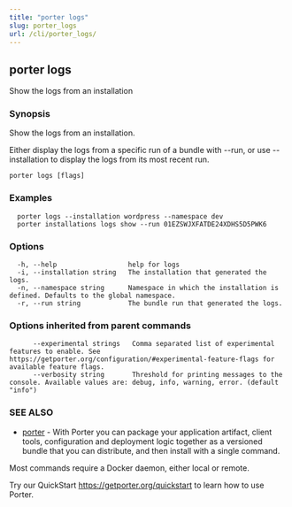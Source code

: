 ```yaml
---
title: "porter logs"
slug: porter_logs
url: /cli/porter_logs/
---
```

## porter logs

Show the logs from an installation

### Synopsis

Show the logs from an installation.

Either display the logs from a specific run of a bundle with --run, or use --installation to display the logs from its most recent run.

```
porter logs [flags]
```

### Examples

```
  porter logs --installation wordpress --namespace dev
  porter installations logs show --run 01EZSWJXFATDE24XDHS5D5PWK6
```

### Options

```
  -h, --help                  help for logs
  -i, --installation string   The installation that generated the logs.
  -n, --namespace string      Namespace in which the installation is defined. Defaults to the global namespace.
  -r, --run string            The bundle run that generated the logs.
```

### Options inherited from parent commands

```
      --experimental strings   Comma separated list of experimental features to enable. See https://getporter.org/configuration/#experimental-feature-flags for available feature flags.
      --verbosity string       Threshold for printing messages to the console. Available values are: debug, info, warning, error. (default "info")
```

### SEE ALSO

* [porter](/cli/porter/)	 - With Porter you can package your application artifact, client tools, configuration and deployment logic together as a versioned bundle that you can distribute, and then install with a single command.

Most commands require a Docker daemon, either local or remote.

Try our QuickStart https://getporter.org/quickstart to learn how to use Porter.



